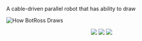 A cable-driven parallel robot that has ability to draw

![How BotRoss Draws](./data/overview.gif)

<p align="center">
  <a>
    <img src="./data/BotRoss Circle">
    <img src="./data/BotRoss Preset">
    <img src="./data/BotRoss AUT">

  </a>
</p>
